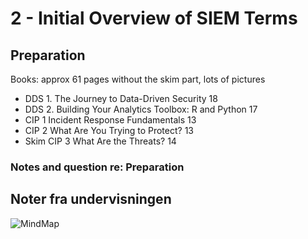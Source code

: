 # 2 - Initial Overview of SIEM Terms

## Preparation

Books: approx 61 pages without the skim part, lots of pictures   
  - DDS 1. The Journey to Data-Driven Security 18   
  - DDS 2. Building Your Analytics Toolbox: R and Python 17   
  - CIP 1 Incident Response Fundamentals 13   
  - CIP 2 What Are You Trying to Protect? 13   
  - Skim CIP 3 What Are the Threats? 14   

### Notes and question re: Preparation



## Noter fra undervisningen



![MindMap](media/mind-map-2.png)